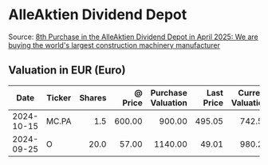 # AlleAktien Dividend Depot

Source: [8th Purchase in the AlleAktien Dividend Depot in April 2025: We are buying the world's largest construction machinery manufacturer](https://www.alleaktien.com/aktienanalysen/8.-kauf-im-alleaktien-dividenden-depot-im-april-2025-wir-kaufen-den-groessten-baumaschinenhersteller-der-welt) 

## Valuation in EUR (Euro)
| Date       | Ticker     |       Shares |    @ Price | Purchase Valuation | Last Price | Current Valuation | Performance |
| ---------- | ---------- | -----------: | ---------: |  ----------------: | ---------: | ----------------: | ----------: |
| 2024-10-15 | MC.PA      |          1.5 |     600.00 |             900.00 |     495.05 |            742.58 | -    17.49% |
| 2024-09-25 | O          |         20.0 |      57.00 |            1140.00 |      49.01 |            980.20 | -    14.02% |
